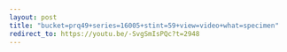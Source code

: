 ```yaml
---
layout: post
title: "bucket=prq49+series=16005+stint=59+view=video+what=specimen"
redirect_to: https://youtu.be/-SvgSmIsPQc?t=2948
---
```

